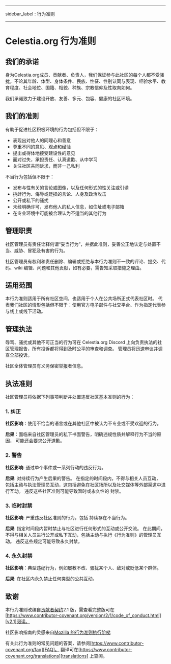 - - -
sidebar_label : 行为准则
- - -

# Celestia.org 行为准则

## 我们的承诺

身为Celestia.org成员、贡献者、负责人，我们保证参与此社区的每个人都不受骚扰，不论其年龄、体型、身体条件、民族、性征、性别认同与表现、经验水平、教育程度、社会地位、国籍、相貌、种族、宗教信仰及性取向如何。

我们承诺致力于建设开放、友善、多元、包容、健康的社区环境。

## 我们的准则

有助于促进社区积极环境的行为包括但不限于：

* 表现出对他人的同理心和善意
* 尊重不同的意见、观点和经验
* 提出或得体地接受建设性的意见
* 面对过失，承担责任、认真道歉、从中学习
* 关注社区共同诉求，而非一己私利

不当行为包括但不限于：

* 发布与性有关的言论或图像，以及任何形式的性关注或引诱
* 挑衅行为、侮辱或贬损的言论、人身及政治攻击
* 公开或私下的骚扰
* 未经明确许可，发布他人的私人信息，如住址或电子邮箱
* 在专业环境中可能被合理认为不适当的其他行为

## 管理职责

社区管理员有责任诠释何谓“妥当行为”，并据此准则，妥善公正地认定与处置不当、威胁、冒犯及有害的行为。

社区管理员有权利和责任删除、编辑或拒绝与本行为准则不一致的评论、提交、代码、wiki 编辑、问题和其他贡献，如有必要，需告知采取措施之理由。

## 适用范围

本行为准则适用于所有社区空间，也适用于个人在公共场所正式代表社区时。 代表我们社区的情形包括但不限于：使用官方电子邮件与社交平台、作为指定代表参与线上或线下活动。

## 管理执法

辱骂、骚扰或其他不可正当的行为可在 Celestia.org Discord 上向负责执法的社区管理报告，所有投诉都将得到及时公平的审查和调查。 管理员将迅速审议并调查全部投诉。

社区全体管理员有义务保密举报者信息。

## 执法准则

社区管理员将依据下列事项判断并处置违反社区基本准则的行为：

### 1. 纠正

**社区影响**：使用不恰当的语言或在其他社区中被认为不专业或不受欢迎的行为。

**后果**：面临来自社区管理员的私下书面警告，明确违规性质并解释行为不当的原因， 可能还会要求公开道歉。

### 2. 警告

**社区影响**: 通过单个事件或一系列行动的违反行为。

**后果**: 对持续行为产生后果的警告。 在指定的时间段内，不得与相关人员互动， 包括主动与执法管理员互动，这包括避免在社区场所以及社交媒体等外部渠道中进行互动。 违反这些社区准则可能导致暂时或永久性的 封禁。

### 3. 临时封禁

**社区影响**: 严重违反社区准则的行为，包括 持续存在不当行为。

**后果**: 指定时间段内暂时禁止与社区进行任何形式的互动或公开交流。 在此期间，不得与相关人员进行公开或私下互动，包括主动与执行《行为准则》的管理员互动。 违反这些规定可能导致永久封禁。

### 4. 永久封禁

**社区影响**：典型违纪行为，例如屡教不改、骚扰某个人、敌对或贬低某个群体。

**后果**: 在社区内永久禁止任何类型的公共互动。

## 致谢

本行为准则改编自[贡献者契约][homepage]2.1 版，需查看完整版可在[https://www.contributor-covenant.org/version/2/1/code_of_conduct.html][v2.1]阅读。

社区影响指南的灵感来自[Mozilla 的行为准则执行阶梯][Mozilla CoC]

有关此行为准则的常见问题的答案，请参阅[https://www.contributor-covenant.org/faq][FAQ]。 翻译可在[https://www.contributor-covenant.org/translations][translations] 上查阅。

[homepage]: https://www.contributor-covenant.org
[v2.1]: https://www.contributor-covenant.org/version/2/1/code_of_conduct.html
[Mozilla CoC]: https://github.com/mozilla/diversity
[FAQ]: https://www.contributor-covenant.org/faq
[translations]: https://www.contributor-covenant.org/translations
